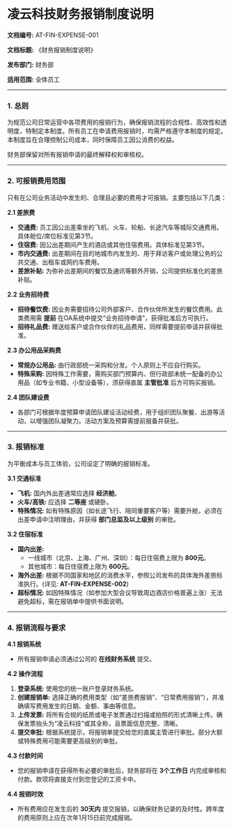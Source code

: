 # 凌云科技财务报销制度说明

**文档编号:** AT-FIN-EXPENSE-001

**文档标题:** 《财务报销制度说明》

**发布部门:** 财务部

**适用范围:** 全体员工

---

### **1. 总则**

为规范公司日常运营中各项费用的报销行为，确保报销流程的合规性、高效性和透明度，特制定本制度。所有员工在申请费用报销时，均需严格遵守本制度的规定。本制度旨在合理控制公司成本，同时保障员工因公消费的权益。

财务部保留对所有报销申请的最终解释权和审核权。

---

### **2. 可报销费用范围**

只有在公司业务活动中发生的、合理且必要的费用才可报销。主要包括以下几类：

**2.1 差旅费**
   - **交通费:** 员工因公出差乘坐的飞机、火车、轮船、长途汽车等城际交通费用。具体舱位/席位标准见第3节。
   - **住宿费:** 因公出差期间产生的酒店或其他住宿费用。具体标准见第3节。
   - **市内交通费:** 出差期间在目的地城市内发生的、用于拜访客户或处理公务的公共交通、出租车或网约车费用。
   - **差旅补贴:** 为弥补出差期间的餐饮及通讯等额外开销，公司提供标准化的差旅补贴。

**2.2 业务招待费**
   - **招待餐饮费:** 因业务需要招待公司外部客户、合作伙伴所发生的餐饮费用。此类费用需 **提前** 在OA系统中提交“业务招待申请”，获得批准后方可执行。
   - **招待礼品费:** 赠送给客户或合作伙伴的礼品费用，同样需要提前申请并获得批准。

**2.3 办公用品采购费**
   - **常规办公用品:** 由行政部统一采购和分发。个人原则上不应自行购买。
   - **特殊采购:** 因特殊工作需要，需购买部门预算内、但行政部未统一配备的办公用品（如专业书籍、小型设备等），须获得直属 **主管批准** 后方可购买报销。

**2.4 团队建设费**
   - 各部门可根据年度预算申请团队建设活动经费，用于组织团队聚餐、出游等活动，以增强团队凝聚力。活动方案及预算需提前报备并获批。

---

### **3. 报销标准**

为平衡成本与员工体验，公司设定了明确的报销标准。

**3.1 交通标准**
   - **飞机:** 国内外出差通常应选择 **经济舱**。
   - **火车/高铁:** 应选择 **二等座** 或硬卧。
   - **特殊情况:** 如有特殊原因（如长途飞行、陪同重要客户等）需要升舱，必须在出差申请中注明理由，并获得 **部门总监及以上级别** 的审批。

**3.2 住宿标准**
   - **国内出差:**
     - 一线城市（北京、上海、广州、深圳）：每日住宿费上限为 **800元**。
     - 其他城市：每日住宿费上限为 **600元**。
   - **海外出差:** 根据不同国家和地区的消费水平，参照公司发布的具体海外差旅标准执行。(详见: **AT-FIN-EXPENSE-002**)
   - **超标情况:** 如因特殊情况（如参加大型会议导致周边酒店价格普遍上涨）无法避免超标，需在报销单中提供书面说明。

---

### **4. 报销流程与要求**

**4.1 报销系统**
   - 所有报销申请必须通过公司的 **在线财务系统** 提交。

**4.2 操作流程**
   1. **登录系统:** 使用您的统一账户登录财务系统。
   2. **创建报销单:** 选择正确的费用类型（如“差旅费报销”、“日常费用报销”），并准确填写费用发生的日期、金额、事由等信息。
   3. **上传发票:** 将所有合规的纸质或电子发票通过扫描或拍照的形式清晰上传。确保发票抬头为“凌云科技”或其全称，且票面信息完整、清晰。
   4. **提交审批:** 根据系统提示，将报销单提交给您的直属主管进行审批。部分大额或特殊费用可能需要更高级别的审批。

**4.3 付款时间**
   - 您的报销申请在获得所有必要的审批后，财务部将在 **3个工作日** 内完成审核和付款。款项将直接支付到您登记的工资卡中。

**4.4 报销时效**
   - 所有费用应在发生后的 **30天内** 提交报销，以确保财务记录的及时性。跨年度的费用原则上应在次年1月15日前完成报销。
